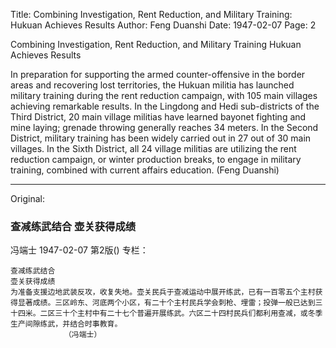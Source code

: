 Title: Combining Investigation, Rent Reduction, and Military Training: Hukuan Achieves Results
Author: Feng Duanshi
Date: 1947-02-07
Page: 2

Combining Investigation, Rent Reduction, and Military Training
Hukuan Achieves Results

In preparation for supporting the armed counter-offensive in the border areas and recovering lost territories, the Hukuan militia has launched military training during the rent reduction campaign, with 105 main villages achieving remarkable results. In the Lingdong and Hedi sub-districts of the Third District, 20 main village militias have learned bayonet fighting and mine laying; grenade throwing generally reaches 34 meters. In the Second District, military training has been widely carried out in 27 out of 30 main villages. In the Sixth District, all 24 village militias are utilizing the rent reduction campaign, or winter production breaks, to engage in military training, combined with current affairs education.
                (Feng Duanshi)



<hr /> 

Original: 


### 查减练武结合  壶关获得成绩
冯端士
1947-02-07
第2版()
专栏：

    查减练武结合
    壶关获得成绩
    为准备支援边地武装反攻，收复失地。壶关民兵于查减运动中展开练武，已有一百零五个主村获得显著成绩。三区岭东、河底两个小区，有二十个主村民兵学会刺枪、埋雷；投弹一般已达到三十四米。二区三十个主村中有二十七个普遍开展练武。六区二十四村民兵们都利用查减，或冬季生产间隙练武，并结合时事教育。
                （冯端士）
